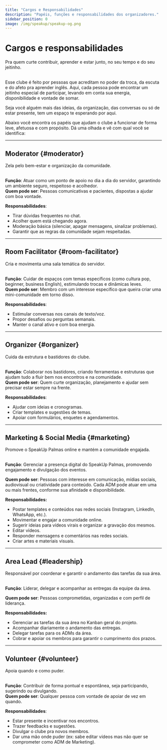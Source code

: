 ```yaml
---
title: "Cargos e Responsabilidades"
description: "Papéis, funções e responsabilidades dos organizadores."
sidebar_position: 0
image: /img/speakup/speakup-og.png
---
```


# Cargos e responsabilidades

<div className="alert alert--info" role="alert">Pra quem curte contribuir, aprender e estar junto, no seu tempo e do seu jeitinho.</div>

<br/>

Esse clube é feito por pessoas que acreditam no poder da troca, da escuta e do afeto pra aprender inglês. Aqui, cada pessoa pode encontrar um jeitinho especial de participar, levando em conta sua energia, disponibilidade e vontade de somar.

Seja você alguém mais das ideias, da organização, das conversas ou só de estar presente, tem um espaço te esperando por aqui.

Abaixo você encontra os papéis que ajudam o clube a funcionar de forma leve, afetuosa e com propósito. Dá uma olhada e vê com qual você se identifica:

---

## Moderator {#moderator}

<div className="alert alert--info" role="alert">Zela pelo bem-estar e organização da comunidade.</div>

<br/>

**Função**: Atuar como um ponto de apoio no dia a dia do servidor, garantindo um ambiente seguro, respeitoso e acolhedor.  
**Quem pode ser**: Pessoas comunicativas e pacientes, dispostas a ajudar com boa vontade.

**Responsabilidades**:

- Tirar dúvidas frequentes no chat.
- Acolher quem está chegando agora.
- Moderação básica (silenciar, apagar mensagens, sinalizar problemas).
- Garantir que as regras da comunidade sejam respeitadas.

---

## Room Facilitator {#room-facilitator}

<div className="alert alert--info" role="alert">Cria e movimenta uma sala temática do servidor.</div>

<br/>

**Função**: Cuidar de espaços com temas específicos (como cultura pop, beginner, business English), estimulando trocas e dinâmicas leves.  
**Quem pode ser**: Membro com um interesse específico que queira criar uma mini-comunidade em torno disso.

**Responsabilidades**:

- Estimular conversas nos canais de texto/voz.
- Propor desafios ou perguntas semanais.
- Manter o canal ativo e com boa energia.

---

## Organizer {#organizer}

<div className="alert alert--info" role="alert">Cuida da estrutura e bastidores do clube.</div>

<br/>

**Função**: Colaborar nos bastidores, criando ferramentas e estruturas que ajudam tudo a fluir bem nos encontros e na comunidade.  
**Quem pode ser**: Quem curte organização, planejamento e ajudar sem precisar estar sempre na frente.

**Responsabilidades**:

- Ajudar com ideias e cronogramas.
- Criar templates e sugestões de temas.
- Apoiar com formulários, enquetes e agendamentos.

---

## Marketing & Social Media {#marketing}

<div className="alert alert--info" role="alert">Promove o SpeakUp Palmas online e mantém a comunidade engajada.</div>

<br/>

**Função**: Gerenciar a presença digital do SpeakUp Palmas, promovendo engajamento e divulgação dos eventos.

**Quem pode ser**: Pessoas com interesse em comunicação, mídias sociais, audiovisual ou criatividade para conteúdo. Cada ADM pode atuar em uma ou mais frentes, conforme sua afinidade e disponibilidade.

**Responsabilidades:**

- Postar templates e conteúdos nas redes sociais (Instagram, LinkedIn, WhatsApp, etc.).
- Movimentar e engajar a comunidade online.
- Sugerir ideias para vídeos virais e organizar a gravação dos mesmos.
- Editar vídeos.
- Responder mensagens e comentários nas redes sociais.
- Criar artes e materiais visuais.

---

## Area Lead {#leadership}

<div className="alert alert--info" role="alert">Responsável por coordenar e garantir o andamento das tarefas da sua área.</div>

<br/>

**Função**: Liderar, delegar e acompanhar as entregas da equipe da área.

**Quem pode ser**: Pessoas comprometidas, organizadas e com perfil de liderança.

**Responsabilidades:**

- Gerenciar as tarefas da sua área no Kanban geral do projeto.
- Acompanhar diariamente o andamento das entregas.
- Delegar tarefas para os ADMs da área.
- Cobrar e apoiar os membros para garantir o cumprimento dos prazos.

---

## Volunteer {#volunteer}

<div className="alert alert--info" role="alert">Apoia quando e como puder.</div>

<br/>

**Função**: Contribuir de forma pontual e espontânea, seja participando, sugerindo ou divulgando.  
**Quem pode ser**: Qualquer pessoa com vontade de apoiar de vez em quando.

**Responsabilidades**:

- Estar presente e incentivar nos encontros.
- Trazer feedbacks e sugestões.
- Divulgar o clube pra novos membros.
- Dar uma mão onde puder (ex: sabe editar vídeos mas não quer se comprometer como ADM de Marketing).
